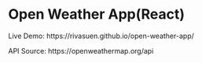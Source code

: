 <h1>Open Weather App(React)</h1>
<p>Live Demo: https://rivasuen.github.io/open-weather-app/ </p>
<p>API Source: https://openweathermap.org/api </p>
